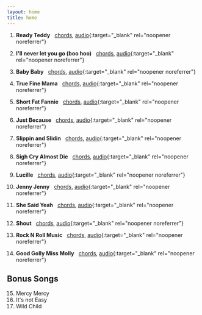 ```yaml
---
layout: home
title: home
---
```


1. **Ready Teddy** &nbsp; [chords](readyTeddy), [audio](https://youtu.be/HxSFzwWnMc8?si=zLyNWQawqVf8NJYx){:target="_blank" rel="noopener noreferrer"}

2. **I'll never let you go (boo hoo)** &nbsp; [chords](illNeverLetYouGo), [audio](https://youtu.be/oIM2ag_S05s?si=2PaK_B6nzpAvbVdl){:target="_blank" rel="noopener noreferrer"}

3. **Baby Baby** &nbsp; [chords](babyBaby), [audio](https://youtu.be/S1gYhwxWOm0?si=Wvu6sVm03ayJh83q){:target="_blank" rel="noopener noreferrer"}

4. **True Fine Mama** &nbsp; [chords](trueFineMama), [audio](https://youtu.be/IRV25fHD-b4?si=v-AFvW4ZUzwtUXB7){:target="_blank" rel="noopener noreferrer"}

5. **Short Fat Fannie** &nbsp; [chords](shortFatFannie), [audio](https://youtu.be/fIIOME05cik?si=EG8mD21ixXemV_PJ){:target="_blank" rel="noopener noreferrer"}

6. **Just Because** &nbsp; [chords](justBecause), [audio](https://youtu.be/ZYZ7N3RPzW4?si=fD83Jt-QR0oILgcT){:target="_blank" rel="noopener noreferrer"}

7. **Slippin and Slidin** &nbsp; [chords](slippinAndSlidin), [audio](https://youtu.be/JZ1tHQtXCWE?si=p1DdizJSz_QfBgzw){:target="_blank" rel="noopener noreferrer"}

8. **Sigh Cry Almost Die** &nbsp; [chords](sighCryAlmostDie), [audio](https://youtu.be/vlI9T51a8Dc?si=ipXeyhCTo37eC7kP){:target="_blank" rel="noopener noreferrer"}

9. **Lucille** &nbsp; [chords](lucille), [audio](https://youtu.be/yjZtZye7aeI?si=29nDRd0oLiOb9G6k){:target="_blank" rel="noopener noreferrer"}

10. **Jenny Jenny** &nbsp; [chords](jennyJenny), [audio](https://youtu.be/sldilKL0h50?si=wXFgAdQH_wJwlNmL){:target="_blank" rel="noopener noreferrer"}

11. **She Said Yeah** &nbsp; [chords](sheSaidYeah), [audio](https://youtu.be/BZA4aPAt-tU?si=5BCPJdLGFDwAaN-C){:target="_blank" rel="noopener noreferrer"}

12. **Shout** &nbsp; [chords](shout), [audio](https://youtu.be/DPVf01jXL7M?si=r3MaEJcuu9XN2wvX){:target="_blank" rel="noopener noreferrer"}

13. **Rock N Roll Music** &nbsp; [chords](rockNRollMusic), [audio](https://youtu.be/k_F1mmC3Nhg?si=lABPI9N8KGMPxB-R){:target="_blank" rel="noopener noreferrer"}

14. **Good Golly Miss Molly** &nbsp; [chords](goodGollyMissMolly), [audio](https://youtu.be/QTDhQ2QECqE?si=9v-DElGZeC9B2vFu){:target="_blank" rel="noopener noreferrer"}

## Bonus Songs 
15. Mercy Mercy
16. It's not Easy
17. Wild Child


